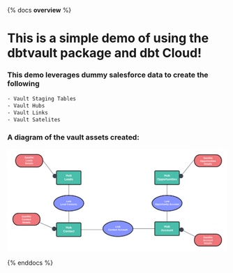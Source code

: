 {% docs __overview__ %}

# This is a simple demo of using the dbtvault package and dbt Cloud!

### This demo leverages dummy salesforce data to create the following
    - Vault Staging Tables
    - Vault Hubs
    - Vault Links
    - Vault Satelites

### A diagram of the vault assets created:
![dbtvault demo diagram](https://github.com/Stevedow99/dbt_datavault_demo/blob/50f6dd44227a14f71817c18679cd3ca11bff90a6/assets/dbt_vault_img.png?raw=true)
 
{% enddocs %}